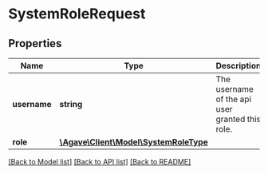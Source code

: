 # SystemRoleRequest

## Properties
Name | Type | Description | Notes
------------ | ------------- | ------------- | -------------
**username** | **string** | The username of the api user granted this role. | 
**role** | [**\Agave\Client\Model\SystemRoleType**](SystemRoleType.md) |  | 

[[Back to Model list]](../README.md#documentation-for-models) [[Back to API list]](../README.md#documentation-for-api-endpoints) [[Back to README]](../README.md)


